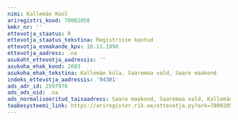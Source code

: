 ```yaml
---
nimi: Kallemäe Kool
ariregistri_kood: 70002058
kmkr_nr: ''
ettevotja_staatus: R
ettevotja_staatus_tekstina: Registrisse kantud
ettevotja_esmakande_kpv: 18.11.1998
ettevotja_aadress: .na
asukoht_ettevotja_aadressis: ''
asukoha_ehak_kood: 2603
asukoha_ehak_tekstina: Kallemäe küla, Saaremaa vald, Saare maakond
indeks_ettevotja_aadressis: '94301'
ads_adr_id: 2597976
ads_ads_oid: .na
ads_normaliseeritud_taisaadress: Saare maakond, Saaremaa vald, Kallemäe küla
teabesysteemi_link: https://ariregister.rik.ee/ettevotja.py?ark=70002058&ref=rekvisiidid
---
```

